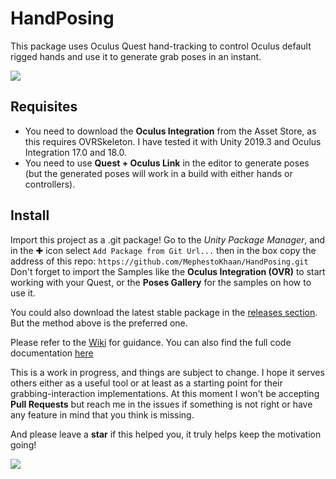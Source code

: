 # HandPosing
This package uses Oculus Quest hand-tracking to control Oculus default rigged hands and use it to generate grab poses in an instant.

![](https://user-images.githubusercontent.com/4976810/86815186-a97c5280-c082-11ea-9df2-8c45a28f06e7.gif)

## Requisites 
- You need to download the **Oculus Integration** from the Asset Store, as this requires OVRSkeleton. I have tested it with Unity 2019.3 and Oculus Integration 17.0 and 18.0.
- You need to use **Quest + Oculus Link** in the editor to generate poses (but the generated poses will work in a build with either hands or controllers).

## Install
Import this project as a .git package! Go to the *Unity Package Manager*, and in the ✚ icon select `Add Package from Git Url...` then in the box copy the address of this repo: `https://github.com/MephestoKhaan/HandPosing.git`
Don't forget to import the Samples like the **Oculus Integration (OVR)** to start working with your Quest, or the **Poses Gallery** for the samples on how to use it.

You could also download the latest stable package in the [releases section](https://github.com/MephestoKhaan/HandPosing/releases/). But the method above is the preferred one.

Please refer to the [Wiki](https://github.com/MephestoKhaan/HandPosing/wiki) for guidance.
You can also find the full code documentation [here](https://mephestokhaan.github.io/HandPosing/Documentation/html/annotated.html) 

This is a work in progress, and things are subject to change. I hope it serves others either as a useful tool or at least as a starting point for their grabbing-interaction implementations. At this moment I won't be accepting **Pull Requests** but reach me in the issues if something is not right or have any feature in mind that you think is missing.

And please leave a **star** if this helped you, it truly helps keep the motivation going!

![](https://user-images.githubusercontent.com/4976810/86817608-856e4080-c085-11ea-8210-d280904f5d00.gif)
